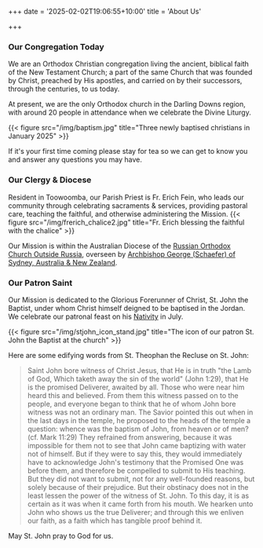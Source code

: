 +++
date = '2025-02-02T19:06:55+10:00'
title = 'About Us'

+++

### Our Congregation Today

We are an Orthodox Christian congregation living the ancient, biblical faith of the New Testament Church; a part of the same Church that was founded by Christ, preached by His apostles, and carried on by their successors, through the centuries, to us today.

At present, we are the only Orthodox church in the Darling Downs region, with around 20 people in attendance when we celebrate the Divine Liturgy. 

{{< figure src="/img/baptism.jpg" title="Three newly baptised christians in January 2025" >}}

<!-- #### What to expect at our services

- Our services are longer than some may expect that have a background in other denominations, Vespers is usually just over 1 hour in length and the Divine Liturgy around 2 hours.
- We do not have pews, though newcomers are welcome to use the available seating.
- Our services are performed acapella, without any accompanying instruments, in a liturgical responsary style.
- It is customary, but not mandatory, for men to wear long sleeve button up shirts and trousers and for women to wear headscarves and maxi dresses or ankle length skirts.

All of that aside, we will not be carefully looking at anyone for how they act, but instead focussing on our own spiritual state. -->

If it's your first time coming please stay for tea so we can get to know you and answer any questions you may have. 

### Our Clergy & Diocese

Resident in Toowoomba, our Parish Priest is Fr. Erich Fein, who leads our community through celebrating sacraments & services, providing pastoral care, teaching the faithful, and otherwise administering the Mission.
{{< figure src="/img/frerich_chalice2.jpg" title="Fr. Erich blessing the faithful with the chalice" >}}

Our Mission is within the Australian Diocese of the [Russian Orthodox Church Outside Russia](https://www.rocor.org.au/), overseen by [Archbishop George (Schaefer) of Sydney, Australia & New Zealand](https://orthodoxwiki.org/George_(Schaefer)_of_Sydney).




### Our Patron Saint

Our Mission is dedicated to the Glorious Forerunner of Christ, St. John the Baptist, under whom Christ himself deigned to be baptised in the Jordan. We celebrate our patronal feast on his [Nativity](https://www.johnsanidopoulos.com/2019/06/homily-on-nativity-of-saint-john.html) in July. 

{{< figure src="/img/stjohn_icon_stand.jpg" title="The icon of our patron St. John the Baptist at the church" >}}

Here are some edifying words from St. Theophan the Recluse on St. John:
> Saint John bore witness of Christ Jesus, that He is in truth "the Lamb of God, Which taketh away the sin of the world" (John 1:29), that He is the promised Deliverer, awaited by all. Those who were near him heard this and believed. From them this witness passed on to the people, and everyone began to think that he of whom John bore witness was not an ordinary man. The Savior pointed this out when in the last days in the temple, he proposed to the heads of the temple a question: whence was the baptism of John, from heaven or of men? (cf. Mark 11:29) They refrained from answering, because it was impossible for them not to see that John came baptizing with water not of himself. But if they were to say this, they would immediately have to acknowledge John's testimony that the Promised One was before them, and therefore be compelled to submit to His teaching. But they did not want to submit, not for any well-founded reasons, but solely because of their prejudice. But their obstinacy does not in the least lessen the power of the witness of St. John. To this day, it is as certain as it was when it came forth from his mouth. We hearken unto John who shows us the true Deliverer; and through this we enliven our faith, as a faith which has tangible proof behind it.

May St. John pray to God for us.

